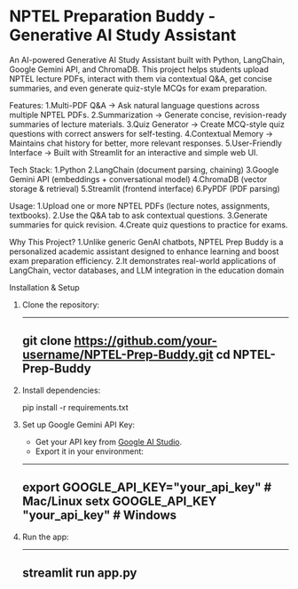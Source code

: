 # NPTEL Preparation Buddy - Generative AI Study Assistant
An AI-powered Generative AI Study Assistant built with Python, LangChain, Google Gemini API, and ChromaDB.
This project helps students upload NPTEL lecture PDFs, interact with them via contextual Q&A, get concise summaries, and even generate quiz-style MCQs for exam preparation.

Features:
1.Multi-PDF Q&A → Ask natural language questions across multiple NPTEL PDFs.
2.Summarization → Generate concise, revision-ready summaries of lecture materials.
3.Quiz Generator → Create MCQ-style quiz questions with correct answers for self-testing.
4.Contextual Memory → Maintains chat history for better, more relevant responses.
5.User-Friendly Interface → Built with Streamlit for an interactive and simple web UI.

Tech Stack:
1.Python
2.LangChain (document parsing, chaining)
3.Google Gemini API (embeddings + conversational model)
4.ChromaDB (vector storage & retrieval)
5.Streamlit (frontend interface)
6.PyPDF (PDF parsing)

Usage:
1.Upload one or more NPTEL PDFs (lecture notes, assignments, textbooks).
2.Use the Q&A tab to ask contextual questions.
3.Generate summaries for quick revision.
4.Create quiz questions to practice for exams.

Why This Project?
1.Unlike generic GenAI chatbots, NPTEL Prep Buddy is a personalized academic assistant designed to enhance learning and boost exam preparation efficiency.
2.It demonstrates real-world applications of LangChain, vector databases, and LLM integration in the education domain

Installation & Setup
1. Clone the repository:

   ---
   git clone https://github.com/your-username/NPTEL-Prep-Buddy.git
   cd NPTEL-Prep-Buddy
   ---

2. Install dependencies:

   
   pip install -r requirements.txt
   

3. Set up Google Gemini API Key:

   * Get your API key from [Google AI Studio](https://makersuite.google.com/app/apikey).
   * Export it in your environment:

    ---
     export GOOGLE_API_KEY="your_api_key"   # Mac/Linux
     setx GOOGLE_API_KEY "your_api_key"     # Windows
    ---

4. Run the app:

   ---
   streamlit run app.py
   ---


